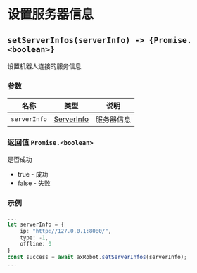 ﻿# 设置服务器信息

## `setServerInfos(serverInfo) -> {Promise.<boolean>}`

设置机器人连接的服务信息

### 参数

| 名称         | 类型                              | 说明       |
| ------------ | --------------------------------- | ---------- |
| `serverInfo` | [ServerInfo](../../Define/Define-ServerInfo) | 服务器信息 |

### 返回值 `Promise.<boolean>`

是否成功

- true - 成功
- false - 失败

### 示例

```typescript
...
let serverInfo = {
    ip: "http://127.0.0.1:8080/",
    type: -1,
    offline: 0
}
const success = await axRobot.setServerInfos(serverInfo);
...
```

